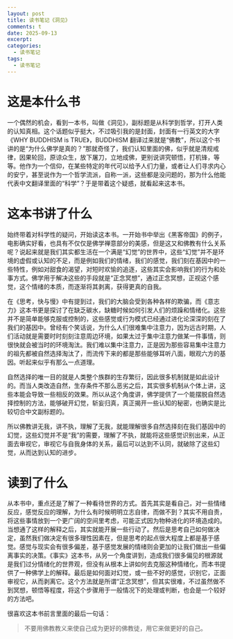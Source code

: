 ```yaml
---
layout: post
title: 读书笔记《洞见》
comments: t
date: 2025-09-13
excerpt:
categories:
  - 读书笔记
tags:
  - 读书笔记
---
```



# 这是本什么书

一个偶然的机会，看到一本书，叫做《洞见》，副标题是从科学到哲学，打开人类的认知真相。这个话题似乎挺大，不过吸引我的是封面，封面有一行英文的大字《WHY BUDDHISM is TRUE》，BUDDHISM 翻译过来就是“佛教”，所以这个书讲的是“为什么佛学是真的？”那就奇怪了，我们认知里面的佛，似乎就是清规戒律，因果轮回，原谅众生，放下屠刀，立地成佛，更别说讲究顿悟，打机锋，等等。他作为一个信仰，在某些特定的年代可以给予人们力量，或者让人们寻求内心的安宁，甚至说作为一个哲学流派，自称一派，这些都是没问题的，那为什么他能代表中文翻译里面的“科学”？于是带着这个疑惑，就看起来这本书。


# 这本书讲了什么

始终带着对科学性的疑问，开始读这本书。一开始书中举出《黑客帝国》的例子，电影确实好看，也具有不仅仅是佛学禅意部分的美感，但是这又和佛教有什么关系呢？说起来就是我们其实都生活在一个满是“幻觉”的世界中，这些“幻觉”并不是环境的虚假或认知的不足，而是例如我们的情绪，我们的感觉，我们刻在基因中的一些特性，例如对甜食的渴望，对短时欢愉的追逐，这些其实会影响我们的行为和处事方式。佛学用于解决这些的手段就是“正念冥想”，通过正念冥想，正视这个感觉，这个情绪的本质，而逐渐将其剥离，获得更真的自我。

在《思考，快与慢》中有提到过，我们的大脑会受到各种各样的欺骗，而《意志力》这本书更是探讨了在缺乏碳水，缺糖时候如何引发人们的烦躁和情绪化。这些并不是简单能够克服或控制的，这些感觉或行为模式已经通过进化论深深的刻在了我们的基因中。曾经有个笑话说，为什么人们很难集中注意力，因为远古时期，人们活动就是需要时时刻刻注意周边环境，如果太过于集中注意力做某一件事情，则很快就会被当时的环境淘汰。我们难以集中注意力，正是因为那些容易集中注意力的祖先都被自然选择淘汰了，而流传下来的都是那些能够耳听八面，眼观六方的基因。听起来似乎有那么一点道理。

自然选择的唯一目的就是人类整个族群的生存繁衍，因此很多机制就是如此设计的。而当人类改造自然，生存条件不那么恶劣之后，其实很多机制从个体上讲，这些本能会导致一些相反的效果。所以从这个角度讲，佛学提供了一个能摆脱自然选择控制的方法，能够破开幻觉，斩妄归真，真正揭开一些认知的秘密，也确实是比较切合中文副标题的。

所以佛教讲无我，讲不执，理解了无我，就能理解很多自然选择刻在我们基因中的幻觉，这些幻觉并不是“我”的需要，理解了不执，就能将这些感觉识别出来，从正面去审视它，审视它与自我身体的关系，最后可以达到不认同，就破除了这些幻觉，从而达到认知的进步。


# 读到了什么

从本书中，重点还是了解了一种看待世界的方式。首先其实是看自己，对一些情绪反应，感觉反应的理解，为什么有时候明明立志自律，而做不到？其实不用自责，将这些事情放到一个更广阔的空间里考虑，可能正式因为物种进化的环境造成的。当想通了这样的解释之后，其实就能开展一些行动了。然后是思考自己如何做决定，虽然我们做决定有很多理性因素在，但是思考的起点很大程度上都是基于感觉。感觉与现实会有很多偏差，基于感觉发展的情绪则会更加的让我们做出一些偏离事实的决策。《事实》这本书，从另一个角度讲到，造成我们很多偏见的根源就是我们过分情绪化的世界观，但没有从根本上讲如何去克服这种情绪化，而本书提供了一种佛学上的解释。最后是如何面对幻觉，或一些不好的感觉，识别它，正面审视它，从而剥离它。这个方法就是所谓“正念冥想”，但其实很难，不过虽然做不到冥想，顿悟等程度，将这个步骤用于一般情况下的处理或判断，也会是一个较好的方法吧。

很喜欢这本书前言里面的最后一句话：

> 不要用佛教教义来使自己成为更好的佛教徒，用它来做更好的自己。
